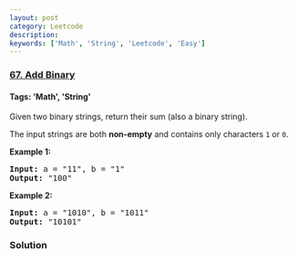 ```yaml
---
layout: post
category: Leetcode
description: 
keywords: ['Math', 'String', 'Leetcode', 'Easy']
---
```

### [67. Add Binary](https://leetcode.com/problems/add-binary)

#### Tags: 'Math', 'String'

<div class="content__u3I1 question-content__JfgR"><div><p>Given two binary strings, return their sum (also a binary string).</p>
<p>The input strings are both <strong>non-empty</strong> and contains only characters <code>1</code> or <code>0</code>.</p>
<p><strong>Example 1:</strong></p>
<pre><strong>Input:</strong> a = "11", b = "1"
<strong>Output:</strong> "100"</pre>
<p><strong>Example 2:</strong></p>
<pre><strong>Input:</strong> a = "1010", b = "1011"
<strong>Output:</strong> "10101"</pre>
</div></div>

### Solution

